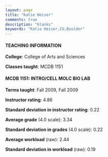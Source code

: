 ```yaml
---
layout: page
title: "Katie Heiser" 
comments: true
description: "blanks"
keywords: "Katie Heiser,CU,Boulder"
---
```

<head>
<script src="https://ajax.googleapis.com/ajax/libs/jquery/2.1.3/jquery.min.js"></script>
<script src="https://dl.dropboxusercontent.com/s/pc42nxpaw1ea4o9/highcharts.js?dl=0"></script>
<!-- <script src="../assets/js/highcharts.js"></script> -->
<style type="text/css">@font-face {
	font-family: "Bebas Neue";
	src: url(https://www.filehosting.org/file/details/544349/BebasNeue Regular.otf) format("opentype");
	}
	h1.Bebas { 
		font-family: "Bebas Neue", Verdana, Tahoma;
	}
</style>
</head>
	   
#### TEACHING INFORMATION

**College**: College of Arts and Sciences

**Classes taught**: MCDB 1151

#### MCDB 1151: INTRO/CELL MOLC BIO LAB

**Terms taught**: Fall 2009, Fall 2009

**Instructor rating**: 4.86

**Standard deviation in instructor rating**: 0.22

**Average grade** (4.0 scale): 3.34

**Standard deviation in grades** (4.0 scale): 0.22

**Average workload** (raw): 2.44

**Standard deviation in workload** (raw): 0.19

